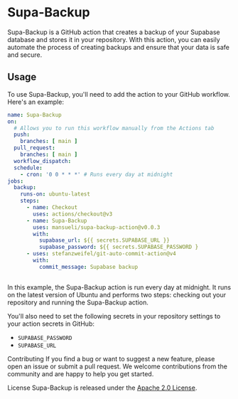 # Supa-Backup

Supa-Backup is a GitHub action that creates a backup of your Supabase database and stores it in your repository. With this action, you can easily automate the process of creating backups and ensure that your data is safe and secure.

## Usage

To use Supa-Backup, you'll need to add the action to your GitHub workflow. Here's an example:

```yaml
name: Supa-Backup
on:
  # Allows you to run this workflow manually from the Actions tab
  push:
    branches: [ main ]
  pull_request:
    branches: [ main ]
  workflow_dispatch:
  schedule:
    - cron: '0 0 * * *' # Runs every day at midnight
jobs:
  backup:
    runs-on: ubuntu-latest
    steps:
      - name: Checkout
        uses: actions/checkout@v3
      - name: Supa-Backup
        uses: mansueli/supa-backup-action@v0.0.3
        with:
          supabase_url: ${{ secrets.SUPABASE_URL }}
          supabase_password: ${{ secrets.SUPABASE_PASSWORD }
      - uses: stefanzweifel/git-auto-commit-action@v4
        with:
          commit_message: Supabase backup
         
```
In this example, the Supa-Backup action is run every day at midnight. It runs on the latest version of Ubuntu and performs two steps: checking out your repository and running the Supa-Backup action.

You'll also need to set the following secrets in your repository settings to your action secrets in GitHub:

 - `SUPABASE_PASSWORD`
 - `SUPABASE_URL`

Contributing
If you find a bug or want to suggest a new feature, please open an issue or submit a pull request. We welcome contributions from the community and are happy to help you get started.

License
Supa-Backup is released under the [Apache 2.0 License](https://github.com/mansueli/Supa-Backup/blob/main/LICENSE).
